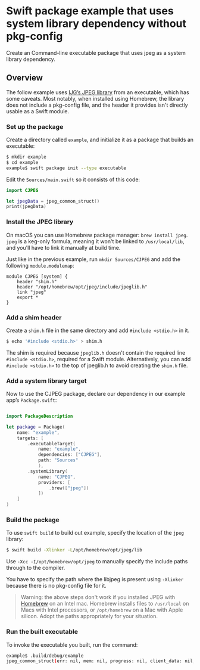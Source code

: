 # Swift package example that uses system library dependency without pkg-config

Create an Command-line executable package that uses jpeg as a system library dependency.

<!-- CONSIDER DUMPING THIS EXAMPLE ENTIRELY - key is pkgConfig and passing parameters more than anything else. -->

## Overview

The follow example uses [IJG’s JPEG library](http://www.ijg.org) from an executable, which has some caveats.
Most notably, when installed using Homebrew, the library does not include a pkg-config file, and the header it provides isn't directly usable as a Swift module.

### Set up the package

Create a directory called `example`, and initialize it as a package that builds
an executable:

```bash
$ mkdir example
$ cd example
example$ swift package init --type executable
```

Edit the `Sources/main.swift` so it consists of this code:

```swift
import CJPEG

let jpegData = jpeg_common_struct()
print(jpegData)
```

### Install the JPEG library

On macOS you can use Homebrew package manager: `brew install jpeg`.
`jpeg` is a keg-only formula, meaning it won't be linked to `/usr/local/lib`, and you'll have to link it manually at build time.

Just like in the previous example, run `mkdir Sources/CJPEG` and add the following `module.modulemap`:

```
module CJPEG [system] {
    header "shim.h"
    header "/opt/homebrew/opt/jpeg/include/jpeglib.h"
    link "jpeg"
    export *
}
```

### Add a shim header

Create a `shim.h` file in the same directory and add `#include <stdio.h>` in
it.

```bash
$ echo '#include <stdio.h>' > shim.h
```

The shim is required  because `jpeglib.h` doesn't contain the required line `#include <stdio.h>`, required for a Swift module.
Alternatively, you can add `#include <stdio.h>` to the top of jpeglib.h to avoid creating the `shim.h` file.

### Add a system library target

Now to use the CJPEG package, declare our dependency in our example app’s `Package.swift`:

```swift

import PackageDescription

let package = Package(
    name: "example",
    targets: [
        .executableTarget(
            name: "example",
            dependencies: ["CJPEG"],
            path: "Sources"
            ),
        .systemLibrary(
            name: "CJPEG",
            providers: [
                .brew(["jpeg"])
            ])
    ]
)
```

### Build the package

To use `swift build` to build out example, specify the location of the `jpeg` library:

```bash
$ swift build -Xlinker -L/opt/homebrew/opt/jpeg/lib
```

Use `-Xcc -I/opt/homebrew/opt/jpeg` to manually specify the include paths through to the compiler.

You have to specify the path where the libjpeg is present using `-Xlinker` because there is no pkg-config file for it. 

> Warning: the above steps don't work if you installed JPEG with [Homebrew](http://brew.sh) on an Intel mac.
> Homebrew installs files to `/usr/local` on Macs with Intel processors, or `/opt/homebrew` on a Mac with Apple silicon. 
> Adopt the paths appropriately for your situation.

### Run the built executable

To invoke the executable you built, run the command:

```bash
example$ .build/debug/example
jpeg_common_struct(err: nil, mem: nil, progress: nil, client_data: nil, is_decompressor: 0, global_state: 0)
```
